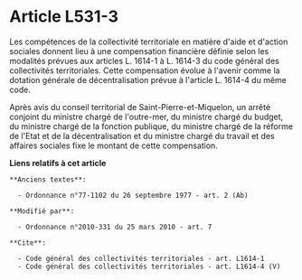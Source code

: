 # Article L531-3

Les compétences de la collectivité territoriale en matière d'aide et d'action sociales donnent lieu à une compensation
financière définie selon les modalités prévues aux articles L. 1614-1 à L. 1614-3 du code général des collectivités
territoriales. Cette compensation évolue à l'avenir comme la dotation générale de décentralisation prévue à l'article L.
1614-4 du même code. 

Après avis du conseil territorial de Saint-Pierre-et-Miquelon, un arrêté conjoint du ministre chargé de l'outre-mer, du
ministre chargé du budget, du ministre chargé de la fonction publique, du ministre chargé de la réforme de l'Etat et de la
décentralisation et du ministre chargé du travail et des affaires sociales fixe le montant de cette compensation.

**Liens relatifs à cet article**

	**Anciens textes**:

	  - Ordonnance n°77-1102 du 26 septembre 1977 - art. 2 (Ab)

	**Modifié par**:

	  - Ordonnance n°2010-331 du 25 mars 2010 - art. 7

	**Cite**:

	  - Code général des collectivités territoriales - art. L1614-1
	  - Code général des collectivités territoriales - art. L1614-4 (V)
